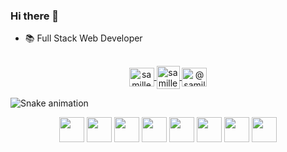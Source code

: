 ### Hi there 👋


- 📚 Full Stack Web Developer 
    
##

<p align="center">
  <a href="https://www.linkedin.com/in/samillemachado/" target="_blank" rel="noopener noreferrer"><img align="center"
      src="https://raw.githubusercontent.com/rahuldkjain/github-profile-readme-generator/master/src/images/icons/Social/linked-in-alt.svg"
      alt="samille-machado linkedin" height="30" width="40" />
  </a> 
  <a href="mailto:samillebmachado@gmail.com" target="_blank" rel="noopener noreferrer"><img align="center"
      src="https://cdn.icon-icons.com/icons2/2631/PNG/512/gmail_new_logo_icon_159149.png"
      alt="samille-machado gmail" height="37" width="37" />
  </a> 
  <a href="https://www.instagram.com/samillemachado/" target="_blank" rel="noopener noreferrer"><img align="center"
      src="https://raw.githubusercontent.com/rahuldkjain/github-profile-readme-generator/master/src/images/icons/Social/instagram.svg"
      alt="@samillemachado IG" height="30" width="40" />
  </a>
  
  
  ![Snake animation](https://github.com/samillemachado/samillemachado/blob/output/github-contribution-grid-snake.svg)
  
  <p align= center>
  <img height=40 src="https://cdn.jsdelivr.net/gh/devicons/devicon/icons/html5/html5-original.svg" />
  <img height=40 src="https://cdn.jsdelivr.net/gh/devicons/devicon/icons/css3/css3-original.svg" />  
  <img height=40 src="https://cdn.jsdelivr.net/gh/devicons/devicon/icons/javascript/javascript-original.svg" />   
  <img height=40 src="https://cdn.jsdelivr.net/gh/devicons/devicon/icons/typescript/typescript-original.svg" />          
  <img height=40 src="https://cdn.jsdelivr.net/gh/devicons/devicon/icons/react/react-original.svg" />      
  <img height=40 src="https://cdn.jsdelivr.net/gh/devicons/devicon/icons/redux/redux-original.svg" />          
  <img height=40 src="https://cdn.jsdelivr.net/gh/devicons/devicon/icons/git/git-plain.svg"/>
  <img height=40 src="https://cdn.jsdelivr.net/gh/devicons/devicon/icons/java/java-original.svg"/>
  
</div>
